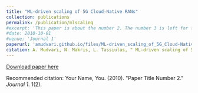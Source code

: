 ```yaml
---
title: "ML-driven scaling of 5G Cloud-Native RANs"
collection: publications
permalink: /publication/mlscaling
#excerpt: 'This paper is about the number 2. The number 3 is left for future work.'
#date: 2010-10-01
#venue: 'Journal 1'
paperurl: 'amudvari.github.io/files/ML-driven_scaling_of_5G_Cloud-Native_RANs.pdf'
citation: A. Mudvari, N. Makris, L. Tassiulas, " ML-driven scaling of 5G Cloud-Native RANs," IEEE Global Communications Conference (GLOBECOM), 2021
---
```



[Download paper here](amudvari.github.io/files/ML-driven_scaling_of_5G_Cloud-Native_RANs.pdf)

Recommended citation: Your Name, You. (2010). "Paper Title Number 2." <i>Journal 1</i>. 1(2).